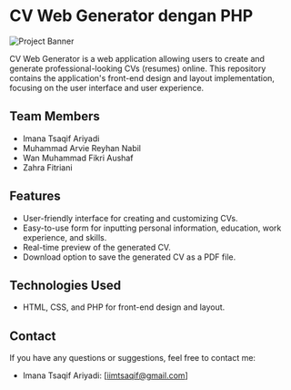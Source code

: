 # CV Web Generator dengan PHP

![Project Banner](link_to_project_banner.png)

CV Web Generator is a web application allowing users to create and generate professional-looking CVs (resumes) online. This repository contains the application's front-end design and layout implementation, focusing on the user interface and user experience.

## Team Members

- Imana Tsaqif Ariyadi
- Muhammad Arvie Reyhan Nabil
- Wan Muhammad Fikri Aushaf
- Zahra Fitriani

## Features

- User-friendly interface for creating and customizing CVs.
- Easy-to-use form for inputting personal information, education, work experience, and skills.
- Real-time preview of the generated CV.
- Download option to save the generated CV as a PDF file.

## Technologies Used

- HTML, CSS, and PHP for front-end design and layout.

## Contact

If you have any questions or suggestions, feel free to contact me:
- Imana Tsaqif Ariyadi: [iimtsaqif@gmail.com]
